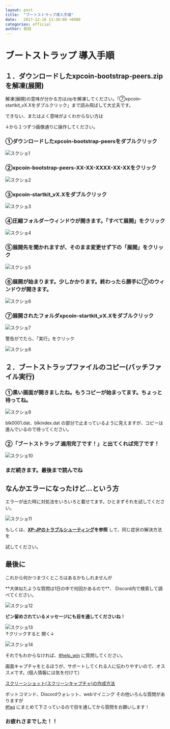 ```yaml
---
layout: post
title:  "ブートストラップ導入手順"
date:   2017-12-16 13:30:00 +0900
categories: official
author: 依田
---
```

# ブートストラップ 導入手順

## １．ダウンロードしたxpcoin-bootstrap-peers.zipを解凍(展開)

解凍(展開)の意味が分かる方はzipを解凍してください。「⑦xpcoin-startkit_vX.Xをダブルクリック」まで読み飛ばして大丈夫です。

できない、またはよく意味がよくわからない方は

↓から１つずつ画像通りに操作してください。

### ①ダウンロードしたxpcoin-bootstrap-peersをダブルクリック

![スクショ1]({{site.baseurl}}/images/bootstrap_manual/001.png)

### ②xpcoin-bootstrap-peers-XX-XX-XXXX-XX-XXをクリック

![スクショ2]({{site.baseurl}}/images/bootstrap_manual/002.png)

### ③xpcoin-startkit_vX.Xをダブルクリック

![スクショ3]({{site.baseurl}}/images/bootstrap_manual/003.png)

### ④圧縮フォルダーウィンドウが開きます。「すべて展開」をクリック

![スクショ4]({{site.baseurl}}/images/bootstrap_manual/004.png)

### ⑤展開先を聞かれますが、そのまま変更せず下の「展開」をクリック

![スクショ5]({{site.baseurl}}/images/bootstrap_manual/005.png)

### ⑥展開が始まります。少しかかります。終わったら勝手に⑦のウィンドウが開きます。

![スクショ6]({{site.baseurl}}/images/bootstrap_manual/006.png)

### ⑦展開されたフォルダxpcoin-startkit_vX.Xをダブルクリック

![スクショ7]({{site.baseurl}}/images/bootstrap_manual/007.png)

警告がでたら、「実行」をクリック

![スクショ8]({{site.baseurl}}/images/bootstrap_manual/security.png)


## ２．ブートストラップファイルのコピー(バッチファイル実行)

### ①黒い画面が開きましたね。もうコピーが始まってます。ちょっと待ってね。

![スクショ9]({{site.baseurl}}/images/bootstrap_manual/normal_end1.png)

<p class="info">blk0001.dat、blkindex.dat の部分で止まっているように見えますが、コピーは進んでいるので待ってください。</p>

### ②「ブートストラップ 適用完了です！」と出てくれば完了です！

![スクショ10]({{site.baseurl}}/images/bootstrap_manual/normal_end2.png)

### まだ続きます。最後まで読んでね

## なんかエラーになったけど…という方

エラーが出た時に対処法をいろいろと載せてます。ひとまずそれを試してください。

![スクショ11]({{site.baseurl}}/images/bootstrap_manual/error2.png)

もしくは、**[XP-JPのトラブルシューティング](https://discordapp.com/channels/374188134013075467/380996460356829204)を参照** して、同じ症状の解決方法を

試してください。

## 最後に

これから何かつまづくところはあるかもしれませんが

<p class="alert">**大体似たような質問は1日の中で何回かあるので**、 Discord内で検索して調べてください。</p>

![スクショ12]({{site.baseurl}}/images/bootstrap_manual/search.png)

**ピン留めされているメッセージにも目を通してくださいね！**

![スクショ13]({{site.baseurl}}/images/bootstrap_manual/pin1.png)  
↑クリックすると      開く↓

![スクショ14]({{site.baseurl}}/images/bootstrap_manual/pin2.png)

それでもわからなければ、[#help_win](https://discordapp.com/channels/374188134013075467/390172616146812938) に質問してください。

画面キャプチャをとるほうが、サポートしてくれる人に伝わりやすいので、オススメです。(個人情報には気を付けて)

[スクリーンショット(スクリーンキャプチャ)の作成方法](https://www.ddc.co.jp/tokupre/data-guide/basic-windows-screenshot.html)

ボットコマンド、Discordウォレット、webマイニング その他いろんな質問がありますが  
[#faq](https://discordapp.com/channels/374188134013075467/378687352899502081) にまとめて下さっているので目を通してから質問をお願いします！  


### お疲れさまでした！！
